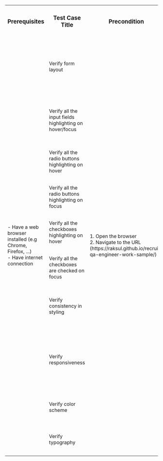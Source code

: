 <table style=>
  <tr>
    <th><h3 align="center">Prerequisites</h3></th>
    <th><h3 align="center">Test Case Title</h3></th>
    <th><h3 align="center">Precondition</h3></th>
    <th><h3 align="center">Test Steps</h3></th>
    <th><h3 align="center">Expected Result</h3></th>
  </tr>
  <tr>
    <td rowspan="11">- Have a web browser installed (e.g Chrome, Firefox, ...)</br>- Have internet connection</th>
  </tr>
  <tr>
    <td>Verify form layout</td>
    <td rowspan="11">1. Open the browser</br>2. Navigate to the URL (https://raksul.github.io/recruit-qa-engineer-work-sample/)</td>
    <td>1. Observe the arrangement of input fields, labels, checkboxes, radio buttons and buttons</td>
    <td>The form layout is visually appealing and intuitive, with proper alignment and spacing</td>
  </tr>
  <tr>
    <td>Verify all the input fields highlighting on hover/focus</td>
    <td>1. Hover/Click on each input field</td>
    <td>The input field being focused/hovered on is highlighted or outlined to indicate its active state</td>
  </tr>
  <tr>
    <td>Verify all the radio buttons highlighting on hover</td>
    <td>1. Hover on each radio button</td>
    <td>The radio button being hovered on is highlighted or outlined to indicate its active state</td>
  </tr>
  <tr>
    <td>Verify all the radio buttons highlighting on focus</td>
    <td>1. Click on each radio button</td>
    <td>The radio button being clicked on is selected to indicate its active state</td>
  </tr>
  <tr>
    <td>Verify all the checkboxes highlighting on hover</td>
    <td>1. Hover on each checkbox</td>
    <td>The checkbox being hovered on is highlighted or outlined to indicate its active state</td>
  </tr>
  <tr>
    <td>Verify all the checkboxes are checked on focus</td>
    <td>1. Click on each checkbox</td>
    <td>The checkbox being clicked on is selected to indicate its active state</td>
  </tr>
  <tr>
    <td>Verify consistency in styling</td>
    <td>1. Observe the styling of all elements (buttons, inputs, labels, etc.)</td>
    <td>All elements adhere to a consistent style, ensuring a unified visual experience</td>
  </tr>
  <tr>
    <td>Verify responsiveness</td>
    <td>1. Open the form on different devices or resize the browser window</br>2. Check the layout and behavior</td>
    <td>The form adjusts appropriately to different screen sizes, maintaining usability and readability</td>
  </tr>
  <tr>
    <td>Verify color scheme</td>
    <td>1. Observe the color scheme of the form</td>
    <td>The color scheme is consistent and visually appealing</td>
  </tr>
  <tr>
    <td>Verify typography</td>
    <td>1. Observe the typography of the form</td>
    <td>The typography (font size, font style, etc.) is consistent and readable</td>
  </tr>
</table>
